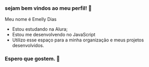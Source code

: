 ### sejam bem vindos ao meu perfil! 🖤

Meu nome é Emelly Dias 

- Estou estudando na Alura;
- Estou me desenvolvendo no JavaScript
- Utilizo esse espaço para a minha organização e meus projetos desenvolvidos.

### Espero que gostem. 💙



